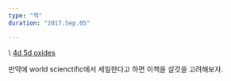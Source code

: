 ```yaml
---
type: "책"
duration: "2017.Sep.05"

---
```

\\
[4d 5d oxides](http://www.worldscientific.com/worldscibooks/10.1142/8331)

만약에 world scienctific에서 세일한다고 하면 이책을 살것을 고려해보자.

